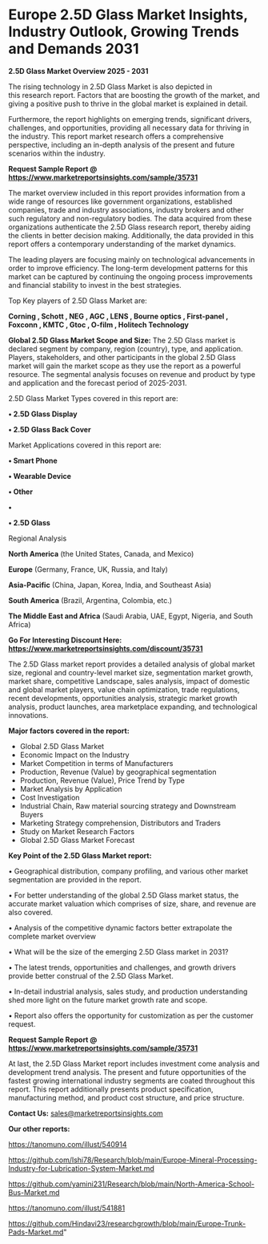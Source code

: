 # Europe 2.5D Glass Market Insights, Industry Outlook, Growing Trends and Demands 2031

<Strong> 2.5D Glass Market Overview 2025 - 2031</strong>

The rising technology in 2.5D Glass Market is also depicted in this research report. Factors that are boosting the growth of the market, and giving a positive push to thrive in the global market is explained in detail.

Furthermore, the report highlights on emerging trends, significant drivers, challenges, and opportunities, providing all necessary data for thriving in the industry. This report market research offers a comprehensive perspective, including an in-depth analysis of the present and future scenarios within the industry.

<strong>Request Sample Report @ <a href=https://www.marketreportsinsights.com/sample/35731>https://www.marketreportsinsights.com/sample/35731</a></strong>

The market overview included in this report provides information from a wide range of resources like government organizations, established companies, trade and industry associations, industry brokers and other such regulatory and non-regulatory bodies. The data acquired from these organizations authenticate the 2.5D Glass research report, thereby aiding the clients in better decision making. Additionally, the data provided in this report offers a contemporary understanding of the market dynamics.

The leading players are focusing mainly on technological advancements in order to improve efficiency. The long-term development patterns for this market can be captured by continuing the ongoing process improvements and financial stability to invest in the best strategies.

Top Key players of 2.5D Glass Market are:

<strong>Corning , Schott , NEG , AGC , LENS , Bourne optics , First-panel , Foxconn , KMTC , Gtoc , O-film , Holitech Technology </strong>

<strong><b>Global 2.5D Glass Market Scope and Size:</b></strong>
The 2.5D Glass market is declared segment by company, region (country), type, and application. Players, stakeholders, and other participants in the global 2.5D Glass market will gain the market scope as they use the report as a powerful resource. The segmental analysis focuses on revenue and product by type and application and the forecast period of 2025-2031.

2.5D Glass Market Types covered in this report are:

<strong>•  2.5D Glass Display 

•  2.5D Glass Back Cover</strong>

Market Applications covered in this report are:

<strong>•  Smart Phone 

•  Wearable Device 

•  Other 

•  

•  2.5D Glass</strong> 

Regional Analysis

<strong>North America</strong> (the United States, Canada, and Mexico)

<strong>Europe</strong> (Germany, France, UK, Russia, and Italy)

<strong>Asia-Pacific</strong> (China, Japan, Korea, India, and Southeast Asia)

<strong>South America</strong> (Brazil, Argentina, Colombia, etc.)

<strong>The Middle East and Africa</strong> (Saudi Arabia, UAE, Egypt, Nigeria, and South Africa)

<strong>Go For Interesting Discount Here: <a href=https://www.marketreportsinsights.com/discount/35731>https://www.marketreportsinsights.com/discount/35731</a></strong>

The 2.5D Glass market report provides a detailed analysis of global market size, regional and country-level market size, segmentation market growth, market share, competitive Landscape, sales analysis, impact of domestic and global market players, value chain optimization, trade regulations, recent developments, opportunities analysis, strategic market growth analysis, product launches, area marketplace expanding, and technological innovations.

<strong><b>Major factors covered in the report:</b></strong>
<ul>
  <li>Global 2.5D Glass Market </li>
  <li>Economic Impact on the Industry</li>
  <li>Market Competition in terms of Manufacturers</li>
  <li>Production, Revenue (Value) by geographical segmentation</li>
  <li>Production, Revenue (Value), Price Trend by Type</li>
  <li>Market Analysis by Application</li>
  <li>Cost Investigation</li>
  <li>Industrial Chain, Raw material sourcing strategy and Downstream Buyers</li>
  <li>Marketing Strategy comprehension, Distributors and Traders</li>
  <li>Study on Market Research Factors</li>
  <li>Global 2.5D Glass Market Forecast</li>
</ul>

<strong><b>Key Point of the 2.5D Glass Market report:</b></strong>

• Geographical distribution, company profiling, and various other market segmentation are provided in the report.

• For better understanding of the global 2.5D Glass market status, the accurate market valuation which comprises of size, share, and revenue are also covered.

• Analysis of the competitive dynamic factors better extrapolate the complete market overview

• What will be the size of the emerging 2.5D Glass market in 2031?

• The latest trends, opportunities and challenges, and growth drivers provide better construal of the 2.5D Glass Market.

• In-detail industrial analysis, sales study, and production understanding shed more light on the future market growth rate and scope.

• Report also offers the opportunity for customization as per the customer request.

<strong>Request Sample Report @ <a href=https://www.marketreportsinsights.com/sample/35731>https://www.marketreportsinsights.com/sample/35731</a></strong>

At last, the 2.5D Glass Market report includes investment come analysis and development trend analysis. The present and future opportunities of the fastest growing international industry segments are coated throughout this report. This report additionally presents product specification, manufacturing method, and product cost structure, and price structure.

<strong>Contact Us:</strong>
sales@marketreportsinsights.com

<strong>Our other reports:</strong>

<a href=https://tanomuno.com/illust/540914>https://tanomuno.com/illust/540914</a>

<a href=https://github.com/Ishi78/Research/blob/main/Europe-Mineral-Processing-Industry-for-Lubrication-System-Market.md>https://github.com/Ishi78/Research/blob/main/Europe-Mineral-Processing-Industry-for-Lubrication-System-Market.md</a>

<a href=https://github.com/yamini231/Research/blob/main/North-America-School-Bus-Market.md>https://github.com/yamini231/Research/blob/main/North-America-School-Bus-Market.md</a>

<a href=https://tanomuno.com/illust/541881>https://tanomuno.com/illust/541881</a>

<a href=https://github.com/Hindavi23/researchgrowth/blob/main/Europe-Trunk-Pads-Market.md>https://github.com/Hindavi23/researchgrowth/blob/main/Europe-Trunk-Pads-Market.md</a>"
